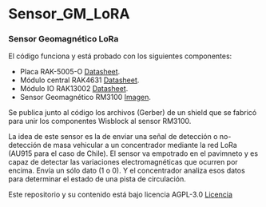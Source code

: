 # Sensor_GM_LoRA
### Sensor Geomagnético LoRa

El código funciona y está probado con los siguientes componentes:

- Placa RAK-5005-O [Datasheet](https://docs.rakwireless.com/Product-Categories/WisBlock/RAK5005-O/Datasheet/).
- Módulo central RAK4631 [Datasheet](https://docs.rakwireless.com/Product-Categories/WisBlock/RAK4631/Datasheet/).
- Módulo IO RAK13002 [Datasheet](https://docs.rakwireless.com/Product-Categories/WisBlock/RAK13002/Overview/).
- Sensor Geomagnético RM3100 [Imagen](https://raw.githubusercontent.com/UrbOSDev/Sensor_GM_LoRA/main/Img/rm3100.png).

Se publica junto al código los archivos (Gerber) de un shield que se fabricó para unir los componentes Wisblock al sensor RM3100.

La idea de este sensor es la de enviar una señal de detección o no-detección de masa vehicular a un concentrador mediante la red LoRa (AU915 para el caso de Chile).
El sensor va empotrado en el pavimneto y es capaz de detectar las variaciones electromagnéticas que ocurren por encima.
Envía un sólo dato (1 o 0). Y el concentrador analiza esos datos para determinar el estado de una pista de circulación.

Este repositorio y su contenido está bajo licencia AGPL-3.0 [Licencia](https://github.com/UrbOSDev/Sensor_GM_LoRA/blob/main/LICENSE)
